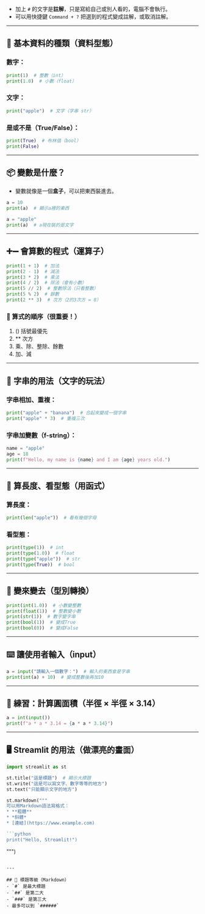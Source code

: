 - 加上 `#` 的文字是**註解**，只是寫給自己或別人看的，電腦不會執行。
- 可以用快捷鍵 `Command + ?` 把選到的程式變成註解，或取消註解。

---

## 🔢 基本資料的種類（資料型態）

### 數字：

```python
print(1)  # 整數（int）
print(1.0)  # 小數（float）
```

### 文字：

```python
print("apple")  # 文字（字串 str）
```

### 是或不是（True/False）：

```python
print(True)  # 布林值（bool）
print(False)
```

---

## 📦 變數是什麼？

- 變數就像是一個**盒子**，可以把東西裝進去。

```python
a = 10
print(a)  # 顯示a裡的東西

a = "apple"
print(a)  # a現在裝的是文字
```

---

## ➕➖ 會算數的程式（運算子）

```python
print(1 + 1)  # 加法
print(2 - 1)  # 減法
print(3 * 2)  # 乘法
print(4 / 2)  # 除法（會有小數）
print(5 // 2)  # 整數除法（只看整數）
print(5 % 2)  # 餘數
print(2 ** 3)  # 次方（2的3次方 = 8）
```

### 📐 算式的順序（很重要！）

1. () 括號最優先
2. \*\* 次方
3. 乘、除、整除、餘數
4. 加、減

---

## 🧵 字串的用法（文字的玩法）

### 字串相加、重複：

```python
print("apple" + "banana")  # 合起來變成一個字串
print("apple" * 3)  # 重複三次
```

### 字串加變數（f-string）：

```python
name = "apple"
age = 18
print(f"Hello, my name is {name} and I am {age} years old.")
```

---

## 📏 算長度、看型態（用函式）

### 算長度：

```python
print(len("apple"))  # 看有幾個字母
```

### 看型態：

```python
print(type(1))  # int
print(type(1.0))  # float
print(type("apple"))  # str
print(type(True))  # bool
```

---

## 🔁 變來變去（型別轉換）

```python
print(int(1.0))  # 小數變整數
print(float(1))  # 整數變小數
print(str(1))  # 數字變字串
print(bool(1))  # 變成True
print(bool(0))  # 變成False
```

---

## ⌨️ 讓使用者輸入（input）

```python
a = input("請輸入一個數字：")  # 輸入的東西會是字串
print(int(a) + 10)  # 變成整數後再加10
```

---

## 📏 練習：計算圓面積（半徑 × 半徑 × 3.14）

```python
a = int(input())
print(f"a * a * 3.14 = {a * a * 3.14}")
```

---

## 🖥️ Streamlit 的用法（做漂亮的畫面）

````python
import streamlit as st

st.title("這是標題")  # 顯示大標題
st.write("這是可以寫文字、數字等等的地方")
st.text("只能顯示文字的地方")

st.markdown("""
可以用Markdown語法寫格式：
* **粗體**
* *斜體*
* [連結](https://www.example.com)

```python
print("Hello, Streamlit!")
````

""")

```

---

## 🧱 標題等級（Markdown）
- `#` 是最大標題
- `##` 是第二大
- `###` 是第三大
- 最多可以到 `######`




```
